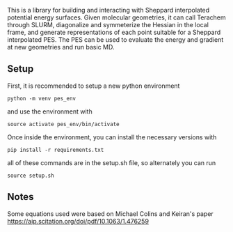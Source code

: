 This is a library for building and interacting with Sheppard interpolated potential energy surfaces. Given molecular geometries, it can call Terachem through SLURM, diagonalize and symmeterize the Hessian in the local frame, and generate representations of each point suitable for a Sheppard interpolated PES. The PES can be used to evaluate the energy and gradient at new geometries and run basic MD.

Setup
-------------------
First, it is recommended to setup a new python environment
~~~
python -m venv pes_env
~~~
and use the environment with 
~~~
source activate pes_env/bin/activate
~~~
Once inside the environment, you can install the necessary versions with
~~~
pip install -r requirements.txt
~~~
all of these commands are in the setup.sh file, so alternately you can run 
~~~
source setup.sh
~~~

Notes
-------------------
Some equations used were based on Michael Colins and Keiran's paper
https://aip.scitation.org/doi/pdf/10.1063/1.476259